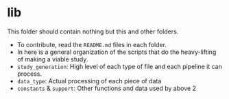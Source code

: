 # lib
This folder should contain nothing but this and other folders.
- To contribute, read the `README.md` files in each folder.
- In here is a general organization of the scripts that do the heavy-lifting of making a viable study.
- `study_generation`: High level of each type of file and each pipeline it can process.
- `data_type`: Actual processing of each piece of data
- `constants` & `support`: Other functions and data used by above 2
